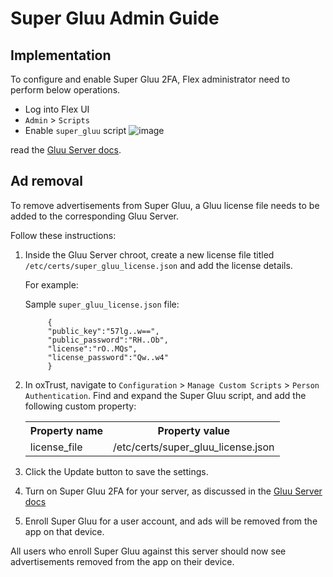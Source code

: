 # Super Gluu Admin Guide

## Implementation
To configure and enable Super Gluu 2FA, Flex administrator need to perform below operations. 

 - Log into Flex UI
 - `Admin` > `Scripts`
 - Enable `super_gluu` script ![image](../supergluu/admin-guide/Flex_UI_SuperGluu_script.png)

read the [Gluu Server docs](https://gluu.org/docs/ce/authn-guide/supergluu/). 

## Ad removal  

To remove advertisements from Super Gluu, a Gluu license file needs to be added to the corresponding Gluu Server.

Follow these instructions: 

1. Inside the Gluu Server chroot, create a new license file titled `/etc/certs/super_gluu_license.json` and add the license details.

      For example:

      Sample `super_gluu_license.json` file:
   
            {
            "public_key":"57lg..w==",
            "public_password":"RH..Ob",
            "license":"rO..MQs",
            "license_password":"Qw..w4"
            }

1. In oxTrust, navigate to `Configuration` > `Manage Custom Scripts` > `Person Authentication`. Find and expand the Super Gluu script, and add the following custom property:


      <table>
      <th>Property name</th><th>Property value</th>
      <tr><td>license_file</td><td>/etc/certs/super_gluu_license.json</tr>
      </table>

1. Click the Update button to save the settings. 

1. Turn on Super Gluu 2FA for your server, as discussed in the [Gluu Server docs](https://gluu.org/docs/ce/authn-guide/supergluu/)

1. Enroll Super Gluu for a user account, and ads will be removed from the app on that device. 

All users who enroll Super Gluu against this server should now see advertisements removed from the app on their device. 
